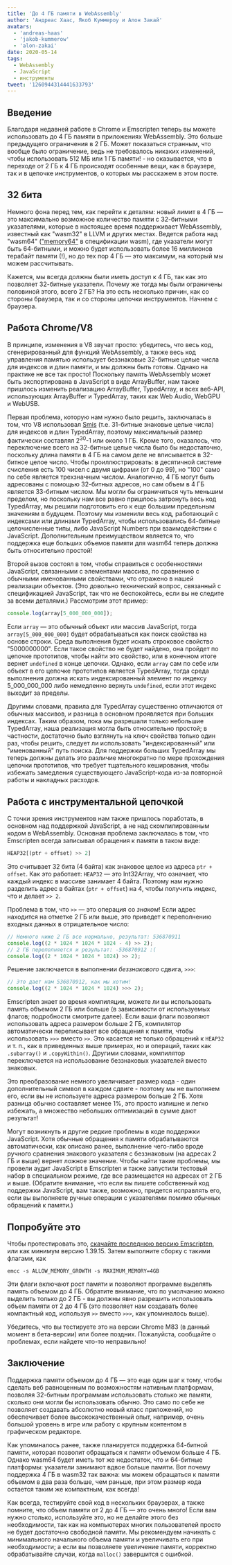 ```yaml
---
title: 'До 4 ГБ памяти в WebAssembly'
author: 'Андреас Хаас, Якоб Куммероу и Алон Закай'
avatars:
  - 'andreas-haas'
  - 'jakob-kummerow'
  - 'alon-zakai'
date: 2020-05-14
tags:
  - WebAssembly
  - JavaScript
  - инструменты
tweet: '1260944314441633793'
---
```


## Введение

Благодаря недавней работе в Chrome и Emscripten теперь вы можете использовать до 4 ГБ памяти в приложениях WebAssembly. Это больше предыдущего ограничения в 2 ГБ. Может показаться странным, что вообще было ограничение, ведь не требовалось никаких изменений, чтобы использовать 512 МБ или 1 ГБ памяти! - но оказывается, что в переходе от 2 ГБ к 4 ГБ происходят особенные вещи, как в браузере, так и в цепочке инструментов, о которых мы расскажем в этом посте.

<!--truncate-->
## 32 бита

Немного фона перед тем, как перейти к деталям: новый лимит в 4 ГБ — это максимально возможное количество памяти с 32-битными указателями, которые в настоящее время поддерживает WebAssembly, известный как "wasm32" в LLVM и других местах. Ведется работа над "wasm64" (["memory64"](https://github.com/WebAssembly/memory64/blob/master/proposals/memory64/Overview.md) в спецификации wasm), где указатели могут быть 64-битными, и можно будет использовать более 16 миллионов терабайт памяти (!), но до тех пор 4 ГБ — это максимум, на который мы можем рассчитывать.

Кажется, мы всегда должны были иметь доступ к 4 ГБ, так как это позволяет 32-битные указатели. Почему же тогда мы были ограничены половиной этого, всего 2 ГБ? На это есть несколько причин, как со стороны браузера, так и со стороны цепочки инструментов. Начнем с браузера.

## Работа Chrome/V8

В принципе, изменения в V8 звучат просто: убедитесь, что весь код, сгенерированный для функций WebAssembly, а также весь код управления памятью использует беззнаковые 32-битные целые числа для индексов и длин памяти, и мы должны быть готовы. Однако на практике не все так просто! Поскольку память WebAssembly может быть экспортирована в JavaScript в виде ArrayBuffer, нам также пришлось изменить реализацию ArrayBuffer, TypedArray, и всех веб-API, использующих ArrayBuffer и TypedArray, таких как Web Audio, WebGPU и WebUSB.

Первая проблема, которую нам нужно было решить, заключалась в том, что V8 использовал [Smis](https://v8.dev/blog/pointer-compression#value-tagging-in-v8) (т.е. 31-битные знаковые целые числа) для индексов и длин TypedArray, поэтому максимальный размер фактически составлял 2<sup>30</sup>-1 или около 1 ГБ. Кроме того, оказалось, что переключение всего на 32-битные целые числа было бы недостаточно, поскольку длина памяти в 4 ГБ на самом деле не вписывается в 32-битное целое число. Чтобы проиллюстрировать: в десятичной системе счисления есть 100 чисел с двумя цифрами (от 0 до 99), но "100" само по себе является трехзначным числом. Аналогично, 4 ГБ могут быть адресованы с помощью 32-битных адресов, но сам объем в 4 ГБ является 33-битным числом. Мы могли бы ограничиться чуть меньшим пределом, но поскольку нам все равно пришлось затронуть весь код TypedArray, мы решили подготовить его к еще большим предельным значениям в будущем. Поэтому мы изменили весь код, работающий с индексами или длинами TypedArray, чтобы использовались 64-битные целочисленные типы, либо JavaScript Numbers при взаимодействии с JavaScript. Дополнительным преимуществом является то, что поддержка еще больших объемов памяти для wasm64 теперь должна быть относительно простой!

Второй вызов состоял в том, чтобы справиться с особенностями JavaScript, связанными с элементами массива, по сравнению с обычными именованными свойствами, что отражено в нашей реализации объектов. (Это довольно технический вопрос, связанный с спецификацией JavaScript, так что не беспокойтесь, если вы не следите за всеми деталями.) Рассмотрим этот пример:

```js
console.log(array[5_000_000_000]);
```

Если `array` — это обычный объект или массив JavaScript, тогда `array[5_000_000_000]` будет обрабатываться как поиск свойства на основе строки. Среда выполнения будет искать строковое свойство "5000000000". Если такое свойство не будет найдено, она пройдет по цепочке прототипов, чтобы найти это свойство, или в конечном итоге вернет `undefined` в конце цепочки. Однако, если `array` сам по себе или объект в его цепочке прототипов является TypedArray, тогда среда выполнения должна искать индексированный элемент по индексу 5_000_000_000 либо немедленно вернуть `undefined`, если этот индекс выходит за пределы.

Другими словами, правила для TypedArray существенно отличаются от обычных массивов, и разница в основном проявляется при больших индексах. Таким образом, пока мы разрешали только небольшие TypedArray, наша реализация могла быть относительно простой; в частности, достаточно было взглянуть на ключ свойства только один раз, чтобы решить, следует ли использовать "индексированный" или "именованный" путь поиска. Для поддержки больших TypedArray мы теперь должны делать это различие многократно по мере прохождения цепочки прототипов, что требует тщательного кеширования, чтобы избежать замедления существующего JavaScript-кода из-за повторной работы и накладных расходов.

## Работа с инструментальной цепочкой

С точки зрения инструментов нам также пришлось поработать, в основном над поддержкой JavaScript, а не над скомпилированным кодом в WebAssembly. Основная проблема заключалась в том, что Emscripten всегда записывал обращения к памяти в таком виде:

```js
HEAP32[(ptr + offset) >> 2]
```

Это считывает 32 бита (4 байта) как знаковое целое из адреса `ptr + offset`. Как это работает: `HEAP32` — это Int32Array, что означает, что каждый индекс в массиве занимает 4 байта. Поэтому нам нужно разделить адрес в байтах (`ptr + offset`) на 4, чтобы получить индекс, что и делает `>> 2`.

Проблема в том, что `>>` — это операция со *знаком*! Если адрес находится на отметке 2 ГБ или выше, это приведет к переполнению входных данных в отрицательное число:

```js
// Немного ниже 2 ГБ все нормально, результат: 536870911
console.log((2 * 1024 * 1024 * 1024 - 4) >> 2);
// 2 ГБ переполняется и результат: -536870912 :(
console.log((2 * 1024 * 1024 * 1024) >> 2);
```

Решение заключается в выполнении *беззнакового* сдвига, `>>>`:

```js
// Это дает нам 536870912, как мы хотим!
console.log((2 * 1024 * 1024 * 1024) >>> 2);
```

Emscripten знает во время компиляции, можете ли вы использовать память объемом 2 ГБ или больше (в зависимости от используемых флагов; подробности смотрите далее). Если ваши флаги позволяют использовать адреса размером больше 2 ГБ, компилятор автоматически переписывает все обращения к памяти, чтобы использовать `>>>` вместо `>>`. Это касается не только обращений к `HEAP32` и т. п., как в приведенных выше примерах, но и операций, таких как `.subarray()` и `.copyWithin()`. Другими словами, компилятор переключается на использование беззнаковых указателей вместо знаковых.

Это преобразование немного увеличивает размер кода - один дополнительный символ в каждом сдвиге - поэтому мы не выполняем его, если вы не используете адреса размером больше 2 ГБ. Хотя разница обычно составляет менее 1%, это просто излишне и легко избежать, а множество небольших оптимизаций в сумме дают результат!

Могут возникнуть и другие редкие проблемы в коде поддержки JavaScript. Хотя обычные обращения к памяти обрабатываются автоматически, как описано ранее, выполнение чего-либо вроде ручного сравнения знакового указателя с беззнаковым (на адресах 2 ГБ и выше) вернет ложное значение. Чтобы найти такие проблемы, мы провели аудит JavaScript в Emscripten и также запустили тестовый набор в специальном режиме, где все размещается на адресах от 2 ГБ и выше. (Обратите внимание, что если вы пишете собственный код поддержки JavaScript, вам также, возможно, придется исправлять его, если вы выполняете ручные операции с указателями помимо обычных обращений к памяти.)

## Попробуйте это

Чтобы протестировать это, [скачайте последнюю версию Emscripten](https://emscripten.org/docs/getting_started/downloads.html), или как минимум версию 1.39.15. Затем выполните сборку с такими флагами, как

```
emcc -s ALLOW_MEMORY_GROWTH -s MAXIMUM_MEMORY=4GB
```

Эти флаги включают рост памяти и позволяют программе выделять память объемом до 4 ГБ. Обратите внимание, что по умолчанию можно выделить только до 2 ГБ - вы должны явно разрешить использовать объем памяти от 2 до 4 ГБ (это позволяет нам создавать более компактный код, используя `>>` вместо `>>>`, как упоминалось выше).

Убедитесь, что вы тестируете это на версии Chrome M83 (в данный момент в бета-версии) или более поздних. Пожалуйста, сообщайте о проблемах, если найдете что-то неправильно!

## Заключение

Поддержка памяти объемом до 4 ГБ — это еще один шаг к тому, чтобы сделать веб равноценным по возможностям нативным платформам, позволяя 32-битным программам использовать столько же памяти, сколько они могли бы использовать обычно. Это само по себе не позволяет создавать абсолютно новый класс приложений, но обеспечивает более высококачественный опыт, например, очень большой уровень в игре или работу с крупным контентом в графическом редакторе.

Как упоминалось ранее, также планируется поддержка 64-битной памяти, которая позволит обращаться к памяти объемом больше 4 ГБ. Однако wasm64 будет иметь тот же недостаток, что и 64-битные платформы: указатели занимают вдвое больше памяти. Вот почему поддержка 4 ГБ в wasm32 так важна: мы можем обращаться к памяти объемом в два раза больше, чем раньше, при этом размер кода остается таким же компактным, как всегда!

Как всегда, тестируйте свой код в нескольких браузерах, а также помните, что объем памяти от 2 до 4 ГБ — это очень много! Если вам нужно столько, используйте это, но не делайте этого без необходимости, так как на компьютерах многих пользователей просто не будет достаточно свободной памяти. Мы рекомендуем начинать с минимального начального объема памяти и увеличивать его при необходимости; а если вы позволяете увеличение памяти, корректно обрабатывайте случаи, когда `malloc()` завершится с ошибкой.
